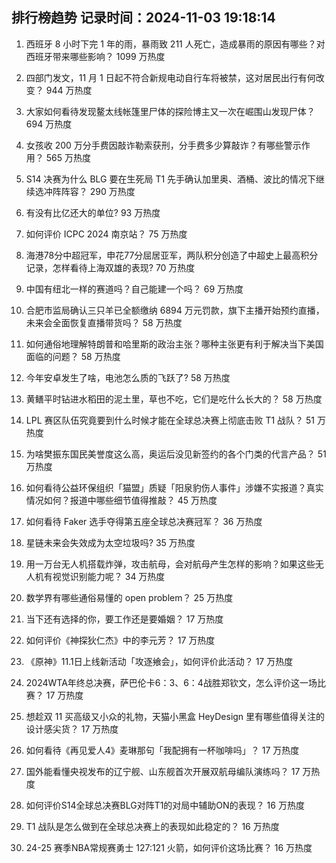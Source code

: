 
## 排行榜趋势 记录时间：2024-11-03 19:18:14
  
  1. 西班牙 8 小时下完 1 年的雨，暴雨致 211 人死亡，造成暴雨的原因有哪些？对西班牙带来哪些影响？ 1099 万热度
    
  2. 四部门发文，11 月 1 日起不符合新规电动自行车将被禁，这对居民出行有何改变？ 944 万热度
    
  3. 大家如何看待发现鳌太线帐篷里尸体的探险博主又一次在崛围山发现尸体？ 694 万热度
    
  4. 女孩收 200 万分手费因敲诈勒索获刑，分手费多少算敲诈？有哪些警示作用？ 565 万热度
    
  5. S14 决赛为什么 BLG 要在生死局 T1 先手确认加里奥、酒桶、波比的情况下继续选冲阵阵容？ 290 万热度
    
  6. 有没有比亿还大的单位? 93 万热度
    
  7. 如何评价 ICPC 2024 南京站？ 75 万热度
    
  8. 海港78分中超冠军，申花77分屈居亚军，两队积分创造了中超史上最高积分记录，怎样看待上海双雄的表现? 70 万热度
    
  9. 中国有纽北一样的赛道吗？自己能建一个吗？ 69 万热度
    
  10. 合肥市监局确认三只羊已全额缴纳 6894 万元罚款，旗下主播开始预约直播，未来会全面恢复直播带货吗？ 58 万热度
    
  11. 如何通俗地理解特朗普和哈里斯的政治主张？哪种主张更有利于解决当下美国面临的问题？ 58 万热度
    
  12. 今年安卓发生了啥，电池怎么质的飞跃了? 58 万热度
    
  13. 黄鳝平时钻进水稻田的泥土里，草也不吃，它们是吃什么长大的？ 58 万热度
    
  14. LPL 赛区队伍究竟要到什么时候才能在全球总决赛上彻底击败 T1 战队？ 51 万热度
    
  15. 为啥樊振东国民美誉度这么高，奥运后没见新签约的各个门类的代言产品？ 51 万热度
    
  16. 如何看待公益环保组织「猫盟」质疑「阳泉豹伤人事件」涉嫌不实报道？真实情况如何？报道中哪些细节值得推敲？ 45 万热度
    
  17. 如何看待 Faker 选手夺得第五座全球总决赛冠军？ 36 万热度
    
  18. 星链未来会失效成为太空垃圾吗? 35 万热度
    
  19. 用一万台无人机搭载炸弹，攻击航母，会对航母产生怎样的影响？如果这些无人机有视觉识别能力呢？ 34 万热度
    
  20. 数学界有哪些通俗易懂的 open problem？ 25 万热度
    
  21. 当下还有选择的你，要工作还是要婚姻？ 17 万热度
    
  22. 如何评价《神探狄仁杰》中的李元芳？ 17 万热度
    
  23. 《原神》11.1日上线新活动「攻逐飨会」，如何评价此活动？ 17 万热度
    
  24. 2024WTA年终总决赛，萨巴伦卡6：3、6：4战胜郑钦文，怎么评价这一场比赛？ 17 万热度
    
  25. 想趁双 11 买高级又小众的礼物，天猫小黑盒 HeyDesign 里有哪些值得关注的设计感尖货？ 17 万热度
    
  26. 如何看待《再见爱人4》麦琳那句「我配拥有一杯咖啡吗」？ 17 万热度
    
  27. 国外能看懂央视发布的辽宁舰、山东舰首次开展双航母编队演练吗？ 17 万热度
    
  28. 如何评价S14全球总决赛BLG对阵T1的对局中辅助ON的表现？ 16 万热度
    
  29. T1 战队是怎么做到在全球总决赛上的表现如此稳定的？ 16 万热度
    
  30. 24-25 赛季NBA常规赛勇士 127:121 火箭，如何评价这场比赛？ 16 万热度
    